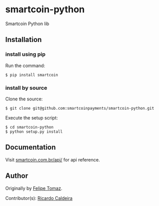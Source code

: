 # smartcoin-python

Smartcoin Python lib

## Installation

### install using pip

Run the command:

    $ pip install smartcoin

### install by source

Clone the source:

    $ git clone git@github.com:smartcoinpayments/smartcoin-python.git

Execute the setup script:

    $ cd smartcoin-python
    $ python setup.py install

## Documentation

Visit [smartcoin.com.br/api/](https://smartcoin.com.br/api/) for api reference.

## Author

Originally by [Felipe Tomaz](https://github.com/Arenhardt).

Contributor(s):
    [Ricardo Caldeira](https://github.com/ricocaldeira)